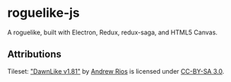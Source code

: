 # roguelike-js

A roguelike, built with Electron, Redux, redux-saga, and HTML5 Canvas.

## Attributions

Tileset: ["DawnLike v1.81"][1] by [Andrew Rios][2] is licensed under [CC-BY-SA 3.0][3].

[1]: http://opengameart.org/content/dawnlike-16x16-universal-rogue-like-tileset-v181
[2]: http://dragondeplatino.daportfolio.com/
[3]: https://creativecommons.org/licenses/by-sa/3.0/
